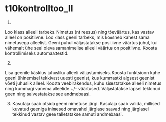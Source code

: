 # t10kontrolltoo_II

1.
Loo klass alleeli tarbeks. Nimetus (nt reesus) ning tõeväärtus, kas vastav alleel on positiivne. Loo klass geeni tarbeks, mis koosneb kahest sama 
nimetusega alleelist. Geeni puhul väljastatakse positiivne väärtus juhul, kui vähemalt ühe seal oleva samanimelise alleeli väärtus on positiivne. 
Koosta kontrollimiseks automaattestid.

2.
Lisa geenile käsklus juhusliku alleeli väljastamiseks. Koosta funktsioon kahe geeni ühinemisel tekkivast uuesti geenist, kus kummastki algsest geenist 
võeti juhuslik alleel. Koosta veebirakendus, kuhu sisestatakse alleeli nimetus ning kummagi vanema alleelide +/- väärtused. Väljastatakse lapsel tekkinud 
geen ning salvestatakse see andmebaasi.

3. Kasutaja saab otsida geeni nimetuse järgi. Kasutaja saab valida, millised kuvatud geeniga inimesed omavahel järglase saavad ning järglasel 
tekkinud vastav geen talletatakse samuti andmebaasi.